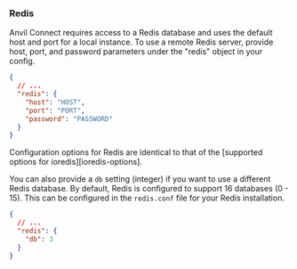 ### Redis

Anvil Connect requires access to a Redis database and uses the default host and 
port for a local instance. To use a remote Redis server, provide host, port, 
and password parameters under the "redis" object in your config.

```json
{
  // ...
  "redis": {
    "host": "HOST",
    "port": "PORT",
    "password": "PASSWORD"
  }
}
```

Configuration options for Redis are identical to that of the 
[supported options for ioredis][ioredis-options].

You can also provide a `db` setting (integer) if you want to use a different 
Redis database. By default, Redis is configured to support 16 databases 
(0 - 15). This can be configured in the `redis.conf` file for your Redis 
installation.

```json
{
  // ...
  "redis": {
    "db": 3
  }
}
```
